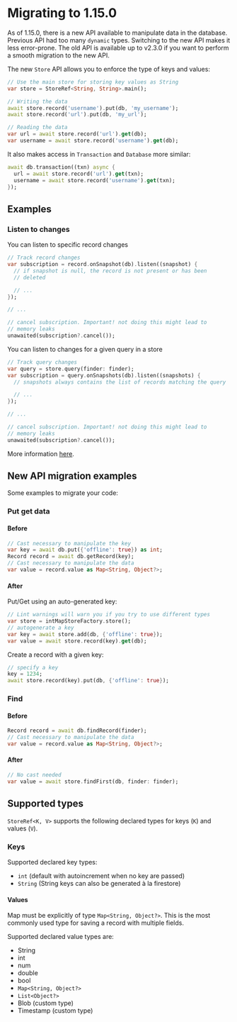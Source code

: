 # Migrating to 1.15.0

As of 1.15.0, there is a new API available to manipulate data in the database. 
Previous API had too many `dynamic` types. Switching to the new API makes it less
error-prone. The old API is available up to v2.3.0 if you want to perform a smooth migration to the new API.

The new `Store` API allows you to enforce the type of keys and values:

```dart
// Use the main store for storing key values as String
var store = StoreRef<String, String>.main();

// Writing the data
await store.record('username').put(db, 'my_username');
await store.record('url').put(db, 'my_url');

// Reading the data
var url = await store.record('url').get(db);
var username = await store.record('username').get(db);
```

It also makes access in `Transaction` and `Database` more similar:

```dart
await db.transaction((txn) async {
  url = await store.record('url').get(txn);
  username = await store.record('username').get(txn);
});

```

## Examples

### Listen to changes

You can listen to specific record changes

```dart
// Track record changes
var subscription = record.onSnapshot(db).listen((snapshot) {
  // if snapshot is null, the record is not present or has been
  // deleted

  // ...
});

// ...

// cancel subscription. Important! not doing this might lead to
// memory leaks
unawaited(subscription?.cancel());
```

You can listen to changes for a given query in a store

```dart
// Track query changes
var query = store.query(finder: finder);
var subscription = query.onSnapshots(db).listen((snapshots) {
  // snapshots always contains the list of records matching the query

  // ...
});

// ...

// cancel subscription. Important! not doing this might lead to
// memory leaks
unawaited(subscription?.cancel());
```

More information [here](https://github.com/tekartik/sembast.dart/blob/master/sembast/doc/change_listener.md).

## New API migration examples

Some examples to migrate your code:

### Put get data

#### Before

```dart
// Cast necessary to manipulate the key
var key = await db.put({'offline': true}) as int;
Record record = await db.getRecord(key);
// Cast necessary to manipulate the data
var value = record.value as Map<String, Object?>;

```

#### After

Put/Get using an auto-generated key:

```dart
// Lint warnings will warn you if you try to use different types
var store = intMapStoreFactory.store();
// autogenerate a key
var key = await store.add(db, {'offline': true});
var value = await store.record(key).get(db);
```

Create a record with a given key:
```dart
// specify a key
key = 1234;
await store.record(key).put(db, {'offline': true});
```

### Find


#### Before

```dart
Record record = await db.findRecord(finder);
// Cast necessary to manipulate the data
var value = record.value as Map<String, Object?>;

```

#### After

```dart
// No cast needed
var value = await store.findFirst(db, finder: finder);

```

## Supported types

`StoreRef<K, V>` supports the following declared types for keys (`K`) and values (`V`).

### Keys

Supported declared key types:
- `int` (default with autoincrement when no key are passed)
- `String` (String keys can also be generated à la firestore)

#### Values

Map must be explicitly of type `Map<String, Object?>`. This is the most commonly used type for saving a record with
multiple fields.

Supported declared value types are:
- String
- int
- num
- double
- bool
- `Map<String, Object?>`
- `List<Object?>`
- Blob (custom type)
- Timestamp (custom type)
